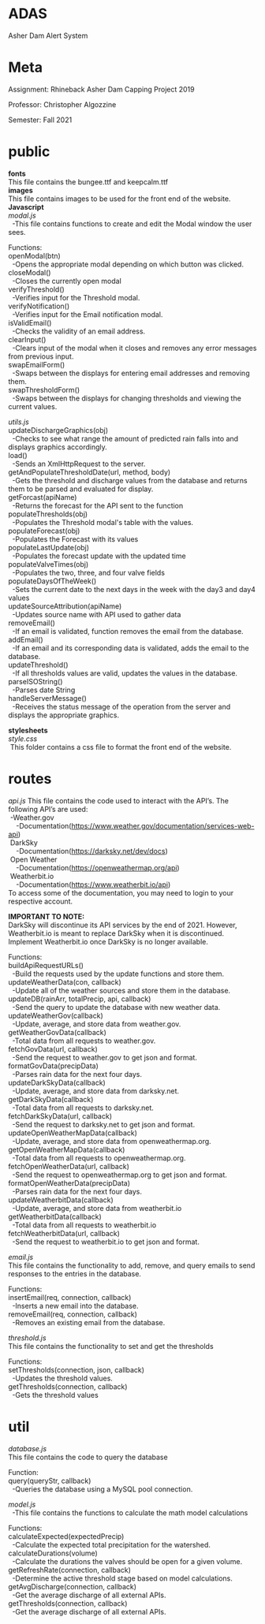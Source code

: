 # ADAS
Asher Dam Alert System

# Meta
Assignment: Rhineback Asher Dam Capping Project 2019

Professor: Christopher Algozzine

Semester: Fall 2021


# public

**fonts**  
This file contains the bungee.ttf and keepcalm.ttf  
**images**   
This file contains images to be used for the front end of the website.  
**Javascript**  
*modal.js*  
&nbsp; -This file contains functions to create and edit the Modal window the user sees.  

Functions:  
openModal(btn)  
&nbsp; -Opens the appropriate modal depending on which button was clicked.  
closeModal()  
&nbsp; -Closes the currently open modal  
verifyThreshold()  
&nbsp; -Verifies input for the Threshold modal.  
verifyNotification()  
&nbsp; -Verifies input for the Email notification modal.  
isValidEmail()  
&nbsp; -Checks the validity of an email address.  
clearInput()  
&nbsp; -Clears input of the modal when it closes and removes any error messages from previous input.  
swapEmailForm()  
&nbsp; -Swaps between the displays for entering email addresses and removing them.  
swapThresholdForm()  
&nbsp; -Swaps between the displays for changing thresholds and viewing the current values.  
  
*utils.js*  
updateDischargeGraphics(obj)  
&nbsp; -Checks to see what range the amount of predicted rain falls into and displays graphics accordingly.  
load()  
&nbsp; -Sends an XmlHttpRequest to the server.  
getAndPopulateThresholdDate(url, method, body)  
&nbsp; -Gets the threshold and discharge values from the database and returns them to be parsed and evaluated for display.  
getForcast(apiName)  
&nbsp; -Returns the forecast for the API sent to the function  
populateThresholds(obj)  
&nbsp; -Populates the Threshold modal's table with the values.  
populateForecast(obj)  
&nbsp; -Populates the Forecast with its values  
populateLastUpdate(obj)  
&nbsp; -Populates the forecast update with the updated time  
populateValveTimes(obj)  
&nbsp; -Populates the two, three, and four valve fields  
populateDaysOfTheWeek()  
&nbsp; -Sets the current date to the next days in the week with the day3 and day4 values  
updateSourceAttribution(apiName)  
&nbsp; -Updates source name with API used to gather data  
removeEmail()  
&nbsp; -If an email is validated, function removes the email from the database.  
addEmail()  
&nbsp; -If an email and its corresponding data is validated, adds the email to the database.  
updateThreshold()  
&nbsp; -If all thresholds values are valid, updates the values in the database.  
parseISOString()  
&nbsp; -Parses date String  
handleServerMessage()  
&nbsp; -Receives the status message of the operation from the server and displays the appropriate graphics.  

**stylesheets**  
*style.css*  
&nbsp;This folder contains a css file to format the front end of the website.  

# routes  
  
*api.js*
This file contains the code used to interact with the API’s. The following API’s are used:  
&nbsp;-Weather.gov  
&nbsp;&nbsp;&nbsp; -Documentation(https://www.weather.gov/documentation/services-web-api)  
&nbsp;DarkSky  
&nbsp;&nbsp;&nbsp; -Documentation(https://darksky.net/dev/docs)  
&nbsp;Open Weather  
&nbsp;&nbsp;&nbsp; -Documentation(https://openweathermap.org/api)  
&nbsp;Weatherbit.io  
&nbsp;&nbsp;&nbsp; -Documentation(https://www.weatherbit.io/api)  
To access some of the documentation, you may need to login to your respective account.  
  
**IMPORTANT TO NOTE:**  
DarkSky will discontinue its API services by the end of 2021. However, Weatherbit.io is meant to replace DarkSky when it is discontinued. Implement Weatherbit.io once DarkSky is no longer available.  
  
Functions:  
buildApiRequestURLs()  
&nbsp; -Build the requests used by the update functions and store them.  
updateWeatherData(con, callback)  
&nbsp; -Update all of the weather sources and store them in the database.  
updateDB(rainArr, totalPrecip, api, callback)  
&nbsp; -Send the query to update the database with new weather data.  
updateWeatherGov(callback)  
&nbsp; -Update, average, and store data from weather.gov.  
getWeatherGovData(callback)  
&nbsp; -Total data from all requests to weather.gov.  
fetchGovData(url, callback)  
&nbsp; -Send the request to weather.gov to get json and format.  
formatGovData(precipData)  
&nbsp; -Parses rain data for the next four days.  
updateDarkSkyData(callback)  
&nbsp; -Update, average, and store data from darksky.net.  
getDarkSkyData(callback)  
&nbsp; -Total data from all requests to darksky.net.  
fetchDarkSkyData(url, callback)  
&nbsp; -Send the request to darksky.net to get json and format.  
updateOpenWeatherMapData(callback)  
&nbsp; -Update, average, and store data from openweathermap.org.  
getOpenWeatherMapData(callback)  
&nbsp; -Total data from all requests to openweathermap.org.  
fetchOpenWeatherData(url, callback)  
&nbsp; -Send the request to openweathermap.org to get json and format.  
formatOpenWeatherData(precipData)  
&nbsp; -Parses rain data for the next four days.  
updateWeatherbitData(callback)  
&nbsp; -Update, average, and store data from weatherbit.io  
getWeatherbitData(callback)  
&nbsp; -Total data from all requests to weatherbit.io  
fetchWeatherbitData(url, callback)  
&nbsp; -Send the request to weatherbit.io to get json and format.  
  
*email.js*  
This file contains the functionality to add, remove, and query emails to send responses to the entries in the database.  
  
Functions:  
insertEmail(req, connection, callback)  
&nbsp; -Inserts a new email into the database.  
removeEmail(req, connection, callback)  
&nbsp; -Removes an existing email from the database.  
  
*threshold.js*  
This file contains the functionality to set and get the thresholds  

Functions:  
setThresholds(connection, json, callback)  
&nbsp; -Updates the threshold values.  
getThresholds(connection, callback)  
&nbsp; -Gets the threshold values  

# util  
  
*database.js*  
This file contains the code to query the database  
  
Function:  
query(queryStr, callback)  
&nbsp; -Queries the database using a MySQL pool connection.  
  
  
*model.js*  
&nbsp; -This file contains the functions to calculate the math model calculations  
  
Functions:  
calculateExpected(expectedPrecip)  
&nbsp; -Calculate the expected total precipitation for the watershed.  
calculateDurations(volume)  
&nbsp; -Calculate the durations the valves should be open for a given volume.  
getRefreshRate(connection, callback)  
&nbsp; -Determine the active threshold stage based on model calculations.  
getAvgDischarge(connection, callback)  
&nbsp; -Get the average discharge of all external APIs.  
getThresholds(connection, callback)  
&nbsp; -Get the average discharge of all external APIs.  

